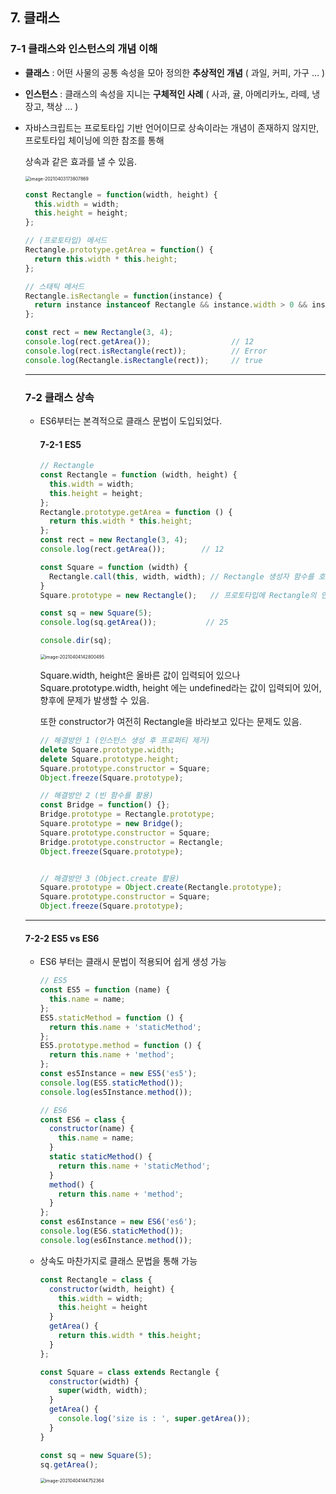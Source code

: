 ## 7. 클래스

### 	7-1 클래스와 인스턴스의 개념 이해

- **클래스** : 어떤 사물의 공통 속성을 모아 정의한 **추상적인 개념** ( 과일, 커피, 가구 ... )

- **인스턴스** : 클래스의 속성을 지니는 **구체적인 사례** ( 사과, 귤, 아메리카노, 라떼, 냉장고, 책상 ... )

- 자바스크립트는 프로토타입 기반 언어이므로 상속이라는 개념이 존재하지 않지만, 프로토타입 체이닝에 의한 참조를 통해

  상속과 같은 효과를 낼 수 있음.

  <img src="/Users/jinsuyu/Library/Application Support/typora-user-images/image-20210403173807869.png" alt="image-20210403173807869" style="zoom:50%;" />

  ```javascript
  const Rectangle = function(width, height) {
    this.width = width;
    this.height = height;
  };
  
  // (프로토타입) 메서드
  Rectangle.prototype.getArea = function() {
    return this.width * this.height;
  };
  
  // 스태틱 메서드
  Rectangle.isRectangle = function(instance) {
    return instance instanceof Rectangle && instance.width > 0 && instance.height > 0;
  };
  
  const rect = new Rectangle(3, 4);
  console.log(rect.getArea());                  // 12
  console.log(rect.isRectangle(rect));          // Error
  console.log(Rectangle.isRectangle(rect));     // true
  ```

  ------

  ### 	7-2 클래스 상속

  - ES6부터는 본격적으로 클래스 문법이 도입되었다.

    #### 7-2-1 ES5

    ```javascript
    // Rectangle
    const Rectangle = function (width, height) {
      this.width = width;
      this.height = height;
    };
    Rectangle.prototype.getArea = function () {
      return this.width * this.height;
    };
    const rect = new Rectangle(3, 4);
    console.log(rect.getArea());        // 12
    
    const Square = function (width) {
      Rectangle.call(this, width, width); // Rectangle 생성자 함수를 호출
    }
    Square.prototype = new Rectangle();   // 프로토타입에 Rectangle의 인스턴스를 부여하여 메서드를 상속함
    
    const sq = new Square(5);
    console.log(sq.getArea());           // 25
    
    console.dir(sq);
    ```

    <img src="/Users/jinsuyu/Library/Application Support/typora-user-images/image-20210404142800495.png" alt="image-20210404142800495" style="zoom:50%;" />

    Square.width, height은 올바른 값이 입력되어 있으나 Square.prototype.width, height 에는 undefined라는 값이 입력되어 있어, 향후에 문제가 발생할 수 있음.

    또한 constructor가 여전히 Rectangle을 바라보고 있다는 문제도 있음.

    ```javascript
    // 해결방안 1 (인스턴스 생성 후 프로퍼티 제거)
    delete Square.prototype.width;
    delete Square.prototype.height;
    Square.prototype.constructor = Square;
    Object.freeze(Square.prototype);
    
    // 해결방안 2 (빈 함수를 활용)
    const Bridge = function() {};
    Bridge.prototype = Rectangle.prototype;
    Square.prototype = new Bridge();
    Square.prototype.constructor = Square;
    Bridge.prototype.constructor = Rectangle;
    Object.freeze(Square.prototype);
    
    
    // 해결방안 3 (Object.create 활용)
    Square.prototype = Object.create(Rectangle.prototype);
    Square.prototype.constructor = Square;
    Object.freeze(Square.prototype);
    ```

  ---------

  #### 	7-2-2 ES5 vs ES6

  - ES6 부터는 클래시 문법이 적용되어 쉽게 생성 가능

    ```javascript
    // ES5
    const ES5 = function (name) {
      this.name = name;
    };
    ES5.staticMethod = function () {
      return this.name + 'staticMethod';
    };
    ES5.prototype.method = function () {
      return this.name + 'method';
    };
    const es5Instance = new ES5('es5');
    console.log(ES5.staticMethod());
    console.log(es5Instance.method());
    
    // ES6
    const ES6 = class {
      constructor(name) {
        this.name = name;
      }
      static staticMethod() {
        return this.name + 'staticMethod';
      }
      method() {
        return this.name + 'method';
      }
    };
    const es6Instance = new ES6('es6');
    console.log(ES6.staticMethod());
    console.log(es6Instance.method());
    ```

  - 상속도 마찬가지로 클래스 문법을 통해 가능

    ```javascript
    const Rectangle = class {
      constructor(width, height) {
        this.width = width;
        this.height = height
      }
      getArea() {
        return this.width * this.height;
      }
    };
    
    const Square = class extends Rectangle {
      constructor(width) {
        super(width, width);
      }
      getArea() {
        console.log('size is : ', super.getArea());
      }
    }
    
    const sq = new Square(5);
    sq.getArea();
    ```

    <img src="/Users/jinsuyu/Library/Application Support/typora-user-images/image-20210404144752364.png" alt="image-20210404144752364" style="zoom:50%;" />



















